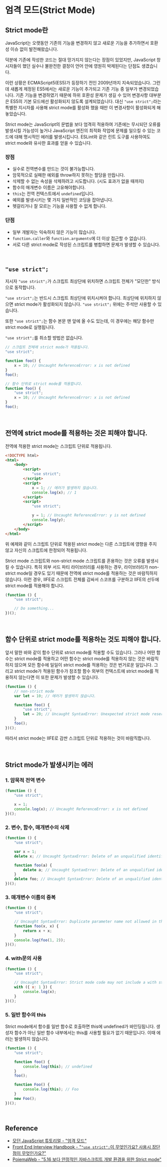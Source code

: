 # 엄격 모드(Strict Mode)

## Strict mode란

JavaScript는 오랫동안 기존의 기능을 변경하지 않고 새로운 기능을 추가하면서 호환성 이슈 없이 발전해왔습니다.

덕분에 기존에 작성한 코드는 절대 망가지지 않는다는 장점이 있었지만, JavaScript 창시자들이 했던 실수나 불완전한 결정이 언어 안에 영원히 박제된다는 단점도 생겼습니다.

이런 상황은 ECMAScript5(ES5)가 등장하기 전인 2009년까지 지속되었습니다. 그런데 새롭게 제정된 ES5에서는 새로운 기능이 추가되고 기존 기능 중 일부가 변경되었습니다. 기존 기능을 변경하였기 때문에 하위 호환성 문제가 생길 수 있어 변경사항 대부분은 ES5의 기본 모드에선 활성화되지 않도록 설계되었습니다. 대신 `"use strict";`라는 특별한 지시자를 사용해 strict mode를 활성화 했을 때만 이 변경사항이 활성화되게 해놓았습니다.

Strict mode는 JavaScript의 문법을 보다 엄격히 적용하여 기존에는 무시되던 오류를 발생시킬 가능성이 높거나 JavaScript 엔진의 최적화 작업에 문제를 일으킬 수 있는 코드에 대해 명시적인 에러를 발생시킵니다. ESLint와 같은 린트 도구를 사용하여도 strict mode와 유사한 효과를 얻을 수 있습니다.

### 장점

-   실수로 전역변수를 만드는 것이 불가능합니다.
-   암묵적으로 실패한 예외를 throw하지 못하는 할당을 만듭니다.
-   삭제할 수 없는 속성을 삭제하려고 시도합니다. (시도 효과가 없을 때까지)
-   함수의 매개변수 이름은 고유해야합니다.
-   `this`는 전역 컨텍스트에서 `undefined`입니다.
-   예외를 발생시키는 몇 가지 일반적인 코딩을 잡아냅니다.
-   헷갈리거나 잘 모르는 기능을 사용할 수 없게 합니다.

### 단점

-   일부 개발자는 익숙하지 않은 기능이 많습니다.
-   `function.caller`와 `function.arguments`에 더 이상 접근할 수 없습니다.
-   서로 다른 strict mode로 작성된 스크립트를 병합하면 문제가 발생할 수 있습니다.

<br>

## `"use strict";`

지시자 `"use strict";`가 스크립트 최상단에 위치하면 스크립트 전체가 "모던한" 방식으로 동작합니다.

`"use strict";`는 반드시 스크립트 최상단에 위치시켜야 합니다. 최상단에 위치하지 않으면 strict mode가 활성화되지 않습니다. `"use strict";` 위에는 주석만 사용할 수 있습니다.

또한 `"use strict";`는 함수 본문 맨 앞에 올 수도 있는데, 이 경우에는 해당 함수만 strict mode로 실행됩니다.

`"use strict";`를 취소할 방법은 없습니다.

```javascript
// 스크립트 전체에 strict mode가 적용됩니다.
"use strict";

function foo() {
    x = 10; // Uncaught ReferenceError: x is not defined
}
foo();

// 함수 단위로 strict mode를 적용합니다.
function foo() {
    "use strict";
    x = 10; // Uncaught ReferenceError: x is not defined
}
foo();
```

<br>

## 전역에 strict mode를 적용하는 것은 피해야 합니다.

전역에 적용한 strict mode는 스크립트 단위로 적용됩니다.

```html
<!DOCTYPE html>
<html>
    <body>
        <script>
            "use strict";
        </script>
        <script>
            x = 1; // 에러가 발생하지 않습니다.
            console.log(x); // 1
        </script>
        <script>
            "use strict";

            y = 1; // Uncaught ReferenceError: y is not defined
            console.log(y);
        </script>
    </body>
</html>
```

위 예제와 같이 스크립트 단위로 적용된 strict mode는 다른 스크립트에 영향을 주지 않고 자신의 스크립트에 한정되어 적용됩니다.

Strict mode 스크립트와 non-strict mode 스크립트를 혼용하는 것은 오류를 발생시킬 수 있습니다. 특히 외부 서드 파티 라이브러리를 사용하는 경우, 라이브러리가 non-strict mode일 경우도 있기 때문에 전역에 strict mode를 적용하는 것은 바람직하지 않습니다. 이런 경우, IIFE로 스크립트 전체를 감싸서 스코프를 구분하고 IIFE의 선두에 strict mode를 적용해야 합니다.

```javascript
(function () {
    "use strict";

    // Do something...
})();
```

<br>

## 함수 단위로 strict mode를 적용하는 것도 피해야 합니다.

앞서 말한 바와 같이 함수 단위로 strict mode를 적용할 수도 있습니다. 그러나 어떤 함수는 strict mode를 적용하고 어떤 함수는 strict mode를 적용하지 않는 것은 바람직하지 않으며 모든 함수에 일일이 strict mode를 적용하는 것은 번거로운 일입니다. 그리고 strict mode가 적용된 함수가 참조할 함수 외부의 컨텍스트에 strict mode를 적용하지 않는다면 이 또한 문제가 발생할 수 있습니다.

```javascript
(function () {
    // non-strict mode
    var let = 10; // 에러가 발생하지 않습니다.

    function foo() {
        "use strict";
        let = 20; // Uncaught SyntaxError: Unexpected strict mode reserved word
    }
    foo();
})();
```

따라서 strict mode는 IIFE로 감싼 스크립트 단위로 적용하는 것이 바람직합니다.

<br>

## Strict mode가 발생시키는 에러

### 1. 암묵적 전역 변수

```javascript
(function () {
    "use strict";

    x = 1;
    console.log(x); // Uncaught ReferenceError: x is not defined
})();
```

### 2. 변수, 함수, 매개변수의 삭제

```javascript
(function () {
    "use strict";

    var x = 1;
    delete x; // Uncaught SyntaxError: Delete of an unqualified identifier in strict mode

    function foo(a) {
        delete a; // Uncaught SyntaxError: Delete of an unqualified identifier in strict mode
    }
    delete foo; // Uncaught SyntaxError: Delete of an unqualified identifier in strict mode
})();
```

### 3. 매개변수 이름의 중복

```javascript
(function () {
    "use strict";

    // Uncaught SyntaxError: Duplicate parameter name not allowed in this context
    function foo(x, x) {
        return x + x;
    }
    console.log(foo(1, 2));
})();
```

### 4. with문의 사용

```javascript
(function () {
    "use strict";

    // Uncaught SyntaxError: Strict mode code may not include a with statement
    with ({ x: 1 }) {
        console.log(x);
    }
})();
```

### 5. 일반 함수의 this

Strict mode에서 함수를 일반 함수로 호출하면 this에 undefined가 바인딩됩니다. 생성자 함수가 아닌 일반 함수 내부에서는 this를 사용할 필요가 없기 때문입니다. 이때 에러는 발생하지 않습니다.

```javascript
(function () {
    "use strict";

    function foo() {
        console.log(this); // undefined
    }
    foo();

    function Foo() {
        console.log(this); // Foo
    }
    new Foo();
})();
```

<br>

## Reference

-   [모던 JavaScript 튜토리얼 - "엄격 모드"](https://ko.javascript.info/strict-mode)
-   [Front End Interview Handbook - "`"use strict";`이 무엇인가요? 사용시 장단점이 무엇인가요?"](https://frontendinterviewhandbook.com/kr/javascript-questions/#use-strict-%EC%9D%B4-%EB%AC%B4%EC%97%87%EC%9D%B8%EA%B0%80%EC%9A%94-%EC%82%AC%EC%9A%A9%EC%8B%9C-%EC%9E%A5%EB%8B%A8%EC%A0%90%EC%9D%B4-%EB%AC%B4%EC%97%87%EC%9D%B8%EA%B0%80%EC%9A%94)
-   [PoiemaWeb - "5.16 보다 안정적인 자바스크립트 개발 환경을 위한 Strict mode"](https://poiemaweb.com/js-strict-mode)
